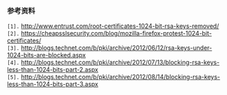 ### 参考资料 ###
`[1].` http://www.entrust.com/root-certificates-1024-bit-rsa-keys-removed/<br>
<code>[2].</code> <a href='https://cheapsslsecurity.com/blog/mozilla-firefox-protest-1024-bit-certificates/'>https://cheapsslsecurity.com/blog/mozilla-firefox-protest-1024-bit-certificates/</a><br>
<code>[3].</code> <a href='http://blogs.technet.com/b/pki/archive/2012/06/12/rsa-keys-under-1024-bits-are-blocked.aspx'>http://blogs.technet.com/b/pki/archive/2012/06/12/rsa-keys-under-1024-bits-are-blocked.aspx</a><br>
<code>[4].</code> <a href='http://blogs.technet.com/b/pki/archive/2012/07/13/blocking-rsa-keys-less-than-1024-bits-part-2.aspx'>http://blogs.technet.com/b/pki/archive/2012/07/13/blocking-rsa-keys-less-than-1024-bits-part-2.aspx</a><br>
<code>[5].</code> <a href='http://blogs.technet.com/b/pki/archive/2012/08/14/blocking-rsa-keys-less-than-1024-bits-part-3.aspx'>http://blogs.technet.com/b/pki/archive/2012/08/14/blocking-rsa-keys-less-than-1024-bits-part-3.aspx</a><br>